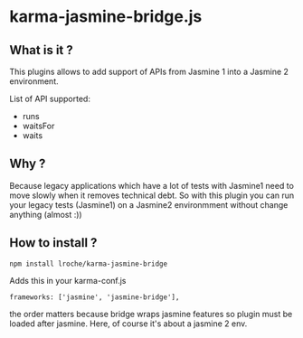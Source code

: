karma-jasmine-bridge.js
========

What is it ?
-----
This plugins allows to add support of APIs from Jasmine 1 into a Jasmine 2
environment.

List of API supported:
- runs
- waitsFor
- waits

Why ?
-----
Because legacy applications which have a lot of tests with Jasmine1 need to
move slowly when it removes technical debt.
So with this plugin you can run your legacy tests (Jasmine1) on a Jasmine2 environmment
without change anything (almost :))



How to install ?
-----
    npm install lroche/karma-jasmine-bridge

Adds this in your karma-conf.js

    frameworks: ['jasmine', 'jasmine-bridge'],

the order matters because bridge wraps jasmine features so plugin must be loaded after jasmine.
Here, of course it's about a jasmine 2 env.

